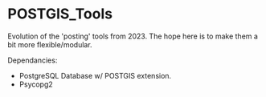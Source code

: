 # POSTGIS_Tools
Evolution of the 'posting' tools from 2023. The hope here is to make them a bit more flexible/modular. 

Dependancies:
- PostgreSQL Database w/ POSTGIS extension. 
- Psycopg2
